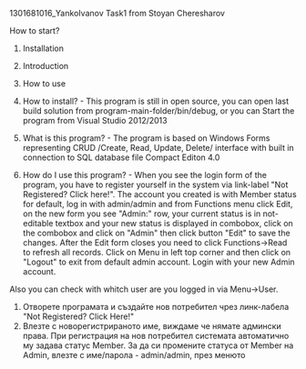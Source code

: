 1301681016_YankoIvanov Task1 from Stoyan Cheresharov

How to start?
1. Installation
2. Introduction
3. How to use

1. How to install? - This program is still in open source, you can open last build solution from program-main-folder/bin/debug, or you can Start the program from Visual Studio 2012/2013

2. What is this program? - The program is based on Windows Forms representing CRUD /Create, Read, Update, Delete/ interface with built in connection to SQL database file Compact Editon 4.0

3. How do I use this program? - When you see the login form of the program, you have to register yourself in the system via link-label "Not Registered? Click here!". The account you created is with Member status for default, log in with admin/admin and from Functions menu click Edit, on the new form you see "Admin:" row, your current status is in not-editable textbox and your new status is displayed in combobox, click on the combobox and click on "Admin" then click button "Edit" to save the changes. After the Edit form closes you need to click Functions->Read to refresh all records. Click on Menu in left top corner and then click on "Logout" to exit from default admin account. Login with your new Admin account.

Also you can check with whitch user are you logged in via Menu->User.









1. Отворете програмата и създайте нов потребител чрез линк-лабела "Not Registered? Click Here!"
2. Влезте с новорегистрираното име, виждаме че нямате админски права. При регистрация на нов потребител системата автоматично
му задава статус Member. За да си промените статуса от Member на Admin, влезте с име/парола - admin/admin, през менюто 
